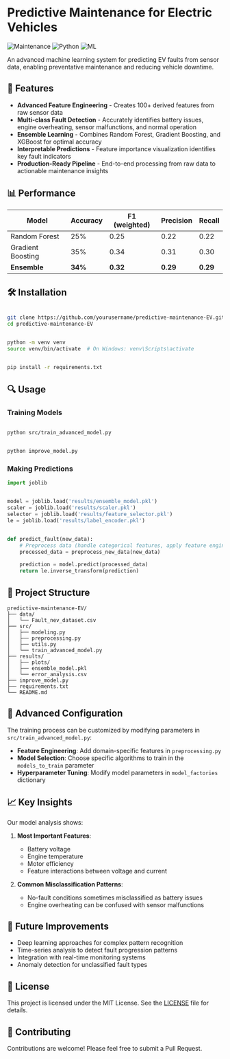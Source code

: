 # Predictive Maintenance for Electric Vehicles

![Maintenance](https://img.shields.io/badge/Maintenance-EV-blue)
![Python](https://img.shields.io/badge/Python-3.7%2B-brightgreen)
![ML](https://img.shields.io/badge/Machine%20Learning-Classification-yellow)

An advanced machine learning system for predicting EV faults from sensor data, enabling preventative maintenance and reducing vehicle downtime.

## 🚀 Features

- **Advanced Feature Engineering** - Creates 100+ derived features from raw sensor data
- **Multi-class Fault Detection** - Accurately identifies battery issues, engine overheating, sensor malfunctions, and normal operation
- **Ensemble Learning** - Combines Random Forest, Gradient Boosting, and XGBoost for optimal accuracy
- **Interpretable Predictions** - Feature importance visualization identifies key fault indicators
- **Production-Ready Pipeline** - End-to-end processing from raw data to actionable maintenance insights

## 📊 Performance

| Model | Accuracy | F1 (weighted) | Precision | Recall |
|-------|----------|---------------|-----------|--------|
| Random Forest | 25% | 0.25 | 0.22 | 0.22 |
| Gradient Boosting | 35% | 0.34 | 0.31 | 0.30 |
| **Ensemble** | **34%** | **0.32** | **0.29** | **0.29** |

## 🛠️ Installation

```bash

git clone https://github.com/yourusername/predictive-maintenance-EV.git
cd predictive-maintenance-EV


python -m venv venv
source venv/bin/activate  # On Windows: venv\Scripts\activate


pip install -r requirements.txt
```

## 🔍 Usage

### Training Models

```bash

python src/train_advanced_model.py


python improve_model.py
```

### Making Predictions

```python
import joblib


model = joblib.load('results/ensemble_model.pkl')
scaler = joblib.load('results/scaler.pkl')
selector = joblib.load('results/feature_selector.pkl')
le = joblib.load('results/label_encoder.pkl')


def predict_fault(new_data):
    # Preprocess data (handle categorical features, apply feature engineering)
    processed_data = preprocess_new_data(new_data)
  
    prediction = model.predict(processed_data)
    return le.inverse_transform(prediction)
```

## 📁 Project Structure

```
predictive-maintenance-EV/
├── data/                    
│   └── Fault_nev_dataset.csv
├── src/                     
│   ├── modeling.py          
│   ├── preprocessing.py     
│   ├── utils.py             
│   └── train_advanced_model.py 
├── results/                 
│   ├── plots/               
│   ├── ensemble_model.pkl   
│   └── error_analysis.csv  
├── improve_model.py         
├── requirements.txt         
└── README.md                
```

## 🔧 Advanced Configuration

The training process can be customized by modifying parameters in `src/train_advanced_model.py`:

- **Feature Engineering**: Add domain-specific features in `preprocessing.py`
- **Model Selection**: Choose specific algorithms to train in the `models_to_train` parameter
- **Hyperparameter Tuning**: Modify model parameters in `model_factories` dictionary

## 📈 Key Insights

Our model analysis shows:

1. **Most Important Features**:
   - Battery voltage
   - Engine temperature
   - Motor efficiency
   - Feature interactions between voltage and current

2. **Common Misclassification Patterns**:
   - No-fault conditions sometimes misclassified as battery issues
   - Engine overheating can be confused with sensor malfunctions

## 🔮 Future Improvements

- Deep learning approaches for complex pattern recognition
- Time-series analysis to detect fault progression patterns
- Integration with real-time monitoring systems
- Anomaly detection for unclassified fault types

## 📄 License

This project is licensed under the MIT License. See the [LICENSE](LICENSE) file for details.

## 🤝 Contributing

Contributions are welcome! Please feel free to submit a Pull Request. 
